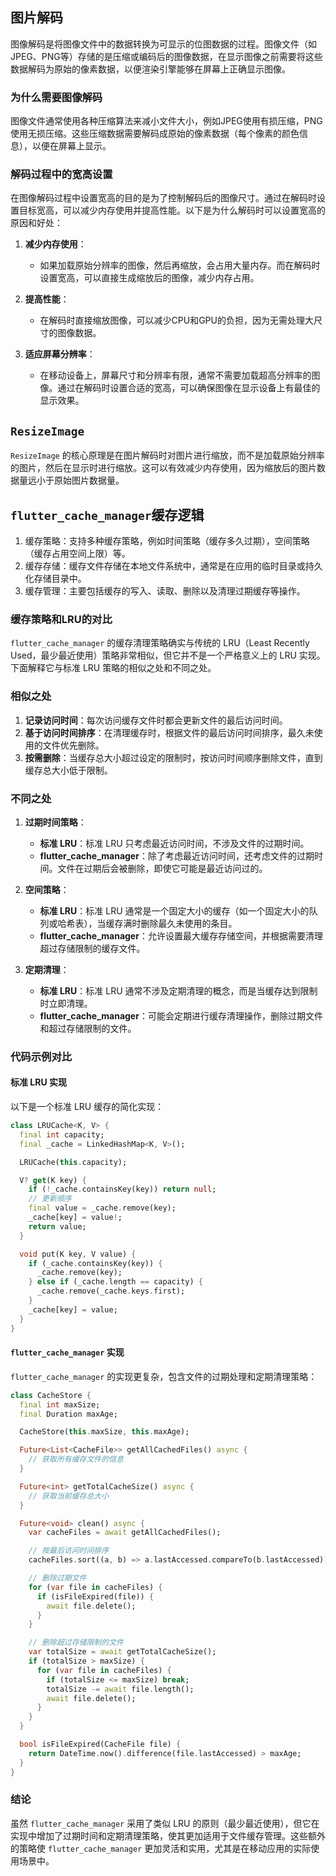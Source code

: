 ## 图片解码
图像解码是将图像文件中的数据转换为可显示的位图数据的过程。图像文件（如JPEG、PNG等）存储的是压缩或编码后的图像数据，在显示图像之前需要将这些数据解码为原始的像素数据，以便渲染引擎能够在屏幕上正确显示图像。

### 为什么需要图像解码

图像文件通常使用各种压缩算法来减小文件大小，例如JPEG使用有损压缩，PNG使用无损压缩。这些压缩数据需要解码成原始的像素数据（每个像素的颜色信息），以便在屏幕上显示。

### 解码过程中的宽高设置

在图像解码过程中设置宽高的目的是为了控制解码后的图像尺寸。通过在解码时设置目标宽高，可以减少内存使用并提高性能。以下是为什么解码时可以设置宽高的原因和好处：

1. **减少内存使用**：
   - 如果加载原始分辨率的图像，然后再缩放，会占用大量内存。而在解码时设置宽高，可以直接生成缩放后的图像，减少内存占用。

2. **提高性能**：
   - 在解码时直接缩放图像，可以减少CPU和GPU的负担，因为无需处理大尺寸的图像数据。

3. **适应屏幕分辨率**：
   - 在移动设备上，屏幕尺寸和分辨率有限，通常不需要加载超高分辨率的图像。通过在解码时设置合适的宽高，可以确保图像在显示设备上有最佳的显示效果。

## `ResizeImage`
`ResizeImage` 的核心原理是在图片解码时对图片进行缩放，而不是加载原始分辨率的图片，然后在显示时进行缩放。这可以有效减少内存使用，因为缩放后的图片数据量远小于原始图片数据量。


## `flutter_cache_manager`缓存逻辑
1. 缓存策略：支持多种缓存策略，例如时间策略（缓存多久过期），空间策略（缓存占用空间上限）等。
2. 缓存存储：缓存文件存储在本地文件系统中，通常是在应用的临时目录或持久化存储目录中。
3. 缓存管理：主要包括缓存的写入、读取、删除以及清理过期缓存等操作。

### 缓存策略和LRU的对比
`flutter_cache_manager` 的缓存清理策略确实与传统的 LRU（Least Recently Used，最少最近使用）策略非常相似，但它并不是一个严格意义上的 LRU 实现。下面解释它与标准 LRU 策略的相似之处和不同之处。

### 相似之处

1. **记录访问时间**：每次访问缓存文件时都会更新文件的最后访问时间。
2. **基于访问时间排序**：在清理缓存时，根据文件的最后访问时间排序，最久未使用的文件优先删除。
3. **按需删除**：当缓存总大小超过设定的限制时，按访问时间顺序删除文件，直到缓存总大小低于限制。

### 不同之处

1. **过期时间策略**：
   - **标准 LRU**：标准 LRU 只考虑最近访问时间，不涉及文件的过期时间。
   - **flutter_cache_manager**：除了考虑最近访问时间，还考虑文件的过期时间。文件在过期后会被删除，即使它可能是最近访问过的。

2. **空间策略**：
   - **标准 LRU**：标准 LRU 通常是一个固定大小的缓存（如一个固定大小的队列或哈希表），当缓存满时删除最久未使用的条目。
   - **flutter_cache_manager**：允许设置最大缓存存储空间，并根据需要清理超过存储限制的缓存文件。

3. **定期清理**：
   - **标准 LRU**：标准 LRU 通常不涉及定期清理的概念，而是当缓存达到限制时立即清理。
   - **flutter_cache_manager**：可能会定期进行缓存清理操作，删除过期文件和超过存储限制的文件。

### 代码示例对比

#### 标准 LRU 实现

以下是一个标准 LRU 缓存的简化实现：

```dart
class LRUCache<K, V> {
  final int capacity;
  final _cache = LinkedHashMap<K, V>();

  LRUCache(this.capacity);

  V? get(K key) {
    if (!_cache.containsKey(key)) return null;
    // 更新顺序
    final value = _cache.remove(key);
    _cache[key] = value!;
    return value;
  }

  void put(K key, V value) {
    if (_cache.containsKey(key)) {
      _cache.remove(key);
    } else if (_cache.length == capacity) {
      _cache.remove(_cache.keys.first);
    }
    _cache[key] = value;
  }
}
```

#### `flutter_cache_manager` 实现

`flutter_cache_manager` 的实现更复杂，包含文件的过期处理和定期清理策略：

```dart
class CacheStore {
  final int maxSize;
  final Duration maxAge;

  CacheStore(this.maxSize, this.maxAge);

  Future<List<CacheFile>> getAllCachedFiles() async {
    // 获取所有缓存文件的信息
  }

  Future<int> getTotalCacheSize() async {
    // 获取当前缓存总大小
  }

  Future<void> clean() async {
    var cacheFiles = await getAllCachedFiles();

    // 按最后访问时间排序
    cacheFiles.sort((a, b) => a.lastAccessed.compareTo(b.lastAccessed));

    // 删除过期文件
    for (var file in cacheFiles) {
      if (isFileExpired(file)) {
        await file.delete();
      }
    }

    // 删除超过存储限制的文件
    var totalSize = await getTotalCacheSize();
    if (totalSize > maxSize) {
      for (var file in cacheFiles) {
        if (totalSize <= maxSize) break;
        totalSize -= await file.length();
        await file.delete();
      }
    }
  }

  bool isFileExpired(CacheFile file) {
    return DateTime.now().difference(file.lastAccessed) > maxAge;
  }
}
```

### 结论

虽然 `flutter_cache_manager` 采用了类似 LRU 的原则（最少最近使用），但它在实现中增加了过期时间和定期清理策略，使其更加适用于文件缓存管理。这些额外的策略使 `flutter_cache_manager` 更加灵活和实用，尤其是在移动应用的实际使用场景中。

